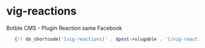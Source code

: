 # vig-reactions
Botble CMS - Plugin Reaction same Facebook

```php
   {!! do_shortcode('[vig-reactions]' . $post->slugable . '[/vig-reactions]') !!}
```
